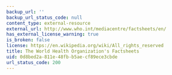 ```yaml
---
backup_url: ''
backup_url_status_code: null
content_type: external-resource
external_url: http://www.who.int/mediacentre/factsheets/en/
has_external_license_warning: true
is_broken: false
license: https://en.wikipedia.org/wiki/All_rights_reserved
title: The World Health Organization's Factsheets
uid: 0d8bed2a-811e-48fb-b5ae-cf89ece3cbde
url_status_code: 200
---
```

